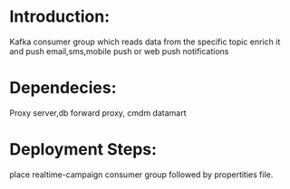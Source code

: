 # Introduction: 

Kafka consumer group which reads data from the specific topic
enrich it and push email,sms,mobile push or web push notifications




# Dependecies:

Proxy server,db forward proxy, cmdm datamart


# Deployment Steps:

place realtime-campaign consumer group followed by propertities file.
